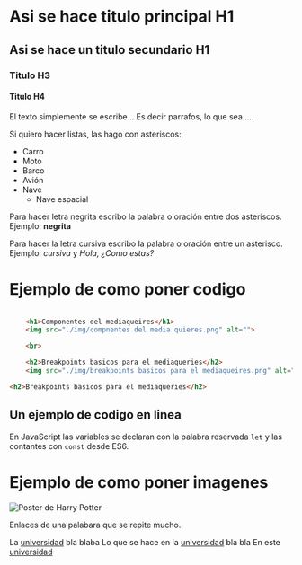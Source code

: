 # Asi se hace titulo principal H1
## Asi se hace un titulo secundario H1
### Titulo H3
#### Titulo H4

El texto simplemente se escribe... Es decir parrafos, lo que sea.....

Si quiero hacer listas, las hago con asteriscos:

* Carro
* Moto
*  Barco
* Avión
* Nave
    * Nave espacial

Para hacer letra negrita escribo la palabra o oración entre dos asteriscos. Ejemplo: **negrita** 

Para hacer la letra cursiva escribo la palabra o oración entre un asterisco. Ejemplo: *cursiva* y *Hola, ¿Como estas?*


# Ejemplo de como poner codigo

```html
 
    <h1>Componentes del mediaqueires</h1>
    <img src="./img/compnentes del media quieres.png" alt="">

    <br>

    <h2>Breakpoints basicos para el mediaqueries</h2>
    <img src="./img/breakpoints basicos para el mediaqueires.png" alt="">

```

```html
<h2>Breakpoints basicos para el mediaqueries</h2>
```


## Un ejemplo de codigo en linea

En JavaScript las variables se declaran con la palabra reservada `let` y las contantes con `const` desde ES6.



# Ejemplo de como poner imagenes

![Poster de Harry Potter](https://img.ecartelera.com/sagas/000/30.jpg)


Enlaces de una palabara que se repite mucho. 

La [universidad] bla blaba Lo que se hace en la [universidad] bla bla En este [universidad]

[universidad]:www.utp.edu.co

